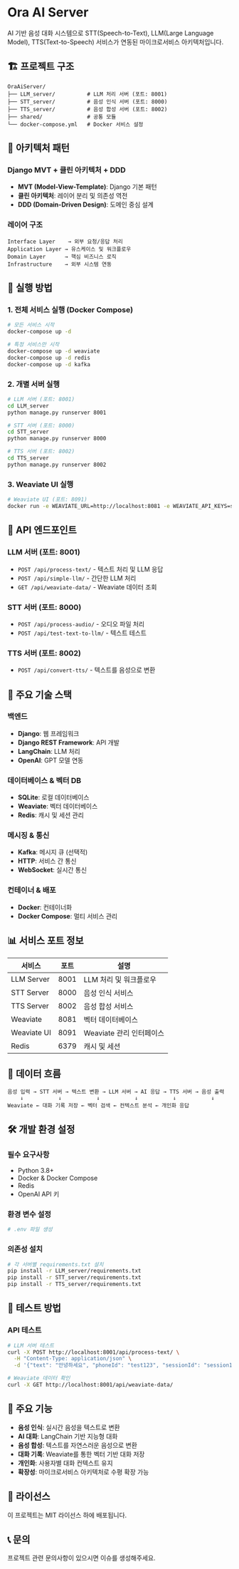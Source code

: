 # Ora AI Server

AI 기반 음성 대화 시스템으로 STT(Speech-to-Text), LLM(Large Language Model), TTS(Text-to-Speech) 서비스가 연동된 마이크로서비스 아키텍처입니다.

## 🏗️ 프로젝트 구조

```
OraAiServer/
├── LLM_server/          # LLM 처리 서버 (포트: 8001)
├── STT_server/          # 음성 인식 서버 (포트: 8000)
├── TTS_server/          # 음성 합성 서버 (포트: 8002)
├── shared/              # 공통 모듈
└── docker-compose.yml   # Docker 서비스 설정
```

## 🎯 아키텍처 패턴

### Django MVT + 클린 아키텍처 + DDD
- **MVT (Model-View-Template)**: Django 기본 패턴
- **클린 아키텍처**: 레이어 분리 및 의존성 역전
- **DDD (Domain-Driven Design)**: 도메인 중심 설계

### 레이어 구조
```
Interface Layer    → 외부 요청/응답 처리
Application Layer → 유스케이스 및 워크플로우
Domain Layer      → 핵심 비즈니스 로직
Infrastructure    → 외부 시스템 연동
```

## 🚀 실행 방법

### 1. 전체 서비스 실행 (Docker Compose)
```bash
# 모든 서비스 시작
docker-compose up -d

# 특정 서비스만 시작
docker-compose up -d weaviate
docker-compose up -d redis
docker-compose up -d kafka
```

### 2. 개별 서버 실행
```bash
# LLM 서버 (포트: 8001)
cd LLM_server
python manage.py runserver 8001

# STT 서버 (포트: 8000)
cd STT_server
python manage.py runserver 8000

# TTS 서버 (포트: 8002)
cd TTS_server
python manage.py runserver 8002
```

### 3. Weaviate UI 실행
```bash
# Weaviate UI (포트: 8091)
docker run -e WEAVIATE_URL=http://localhost:8081 -e WEAVIATE_API_KEYS=secret -p 8091:3000 naaive/weaviate-ui:latest
```

## 📡 API 엔드포인트

### LLM 서버 (포트: 8001)
- `POST /api/process-text/` - 텍스트 처리 및 LLM 응답
- `POST /api/simple-llm/` - 간단한 LLM 처리
- `GET /api/weaviate-data/` - Weaviate 데이터 조회

### STT 서버 (포트: 8000)
- `POST /api/process-audio/` - 오디오 파일 처리
- `POST /api/test-text-to-llm/` - 텍스트 테스트

### TTS 서버 (포트: 8002)
- `POST /api/convert-tts/` - 텍스트를 음성으로 변환

## 🔧 주요 기술 스택

### 백엔드
- **Django**: 웹 프레임워크
- **Django REST Framework**: API 개발
- **LangChain**: LLM 처리
- **OpenAI**: GPT 모델 연동

### 데이터베이스 & 벡터 DB
- **SQLite**: 로컬 데이터베이스
- **Weaviate**: 벡터 데이터베이스
- **Redis**: 캐시 및 세션 관리

### 메시징 & 통신
- **Kafka**: 메시지 큐 (선택적)
- **HTTP**: 서비스 간 통신
- **WebSocket**: 실시간 통신

### 컨테이너 & 배포
- **Docker**: 컨테이너화
- **Docker Compose**: 멀티 서비스 관리

## 📊 서비스 포트 정보

| 서비스 | 포트 | 설명 |
|--------|------|------|
| LLM Server | 8001 | LLM 처리 및 워크플로우 |
| STT Server | 8000 | 음성 인식 서비스 |
| TTS Server | 8002 | 음성 합성 서비스 |
| Weaviate | 8081 | 벡터 데이터베이스 |
| Weaviate UI | 8091 | Weaviate 관리 인터페이스 |
| Redis | 6379 | 캐시 및 세션 |

## 🔄 데이터 흐름

```
음성 입력 → STT 서버 → 텍스트 변환 → LLM 서버 → AI 응답 → TTS 서버 → 음성 출력
    ↓           ↓           ↓           ↓           ↓           ↓
Weaviate ← 대화 기록 저장 ← 벡터 검색 ← 컨텍스트 분석 ← 개인화 응답
```

## 🛠️ 개발 환경 설정

### 필수 요구사항
- Python 3.8+
- Docker & Docker Compose
- Redis
- OpenAI API 키

### 환경 변수 설정
```bash
# .env 파일 생성
```

### 의존성 설치
```bash
# 각 서버별 requirements.txt 설치
pip install -r LLM_server/requirements.txt
pip install -r STT_server/requirements.txt
pip install -r TTS_server/requirements.txt
```

## 🧪 테스트 방법

### API 테스트
```bash
# LLM 서버 테스트
curl -X POST http://localhost:8001/api/process-text/ \
  -H "Content-Type: application/json" \
  -d '{"text": "안녕하세요", "phoneId": "test123", "sessionId": "session123", "requestId": "req123"}'

# Weaviate 데이터 확인
curl -X GET http://localhost:8001/api/weaviate-data/
```

## 📝 주요 기능

- **음성 인식**: 실시간 음성을 텍스트로 변환
- **AI 대화**: LangChain 기반 지능형 대화
- **음성 합성**: 텍스트를 자연스러운 음성으로 변환
- **대화 기록**: Weaviate를 통한 벡터 기반 대화 저장
- **개인화**: 사용자별 대화 컨텍스트 유지
- **확장성**: 마이크로서비스 아키텍처로 수평 확장 가능

## 📄 라이선스

이 프로젝트는 MIT 라이선스 하에 배포됩니다.

## 📞 문의

프로젝트 관련 문의사항이 있으시면 이슈를 생성해주세요.

